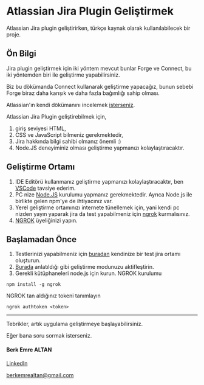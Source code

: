 # Atlassian Jira Plugin Geliştirmek
Atlassian Jira plugin geliştirirken, türkçe kaynak olarak kullanılabilecek bir proje.

## Ön Bilgi
Jira plugin geliştirmek için iki yöntem mevcut bunlar Forge ve Connect, bu iki yöntemden biri ile geliştirme yapabilirsiniz.

Biz bu dökümanda Connect kullanarak geliştirme yapacağız, bunun sebebi Forge biraz daha karışık ve daha fazla bağımlığı sahip olması.

Atlassian'ın kendi dökümanını incelemek [isterseniz](https://developer.atlassian.com/cloud/jira/platform/getting-started-with-connect/).

Atlassian Jira Plugin geliştirebilmek için, 
1. giriş seviyesi HTML, 
2. CSS ve JavaScript bilmeniz gerekmektedir, 
3. Jira hakkında bilgi sahibi olmanız önemli :) 
4. Node.JS deneyiminiz olması geliştirme yapmanızı kolaylaştıracaktır.

## Geliştirme Ortamı
1. IDE Editörü kullanmanız geliştirme yapmanızı kolaylaştıracaktır, ben [VSCode](https://code.visualstudio.com/download) tavsiye ederim.
2. PC nize [Node.JS](https://nodejs.org/) kurulumu yapmanız gerekmektedir. Ayrıca Node.js ile birlikte gelen npm'ye de ihtiyacınız var.
3. Yerel geliştirme ortamınızı internete tünellemek için, yani kendi pc nizden yayın yaparak jira da test yapabilmeniz için [ngrok](https://ngrok.com/download) kurmalısınız.
4. [NGROK](https://dashboard.ngrok.com/signup) üyeliğinizi yapın.

## Başlamadan Önce
1. Testlerinizi yapabilmeniz için [buradan](http://go.atlassian.com/cloud-dev) kendinize bir test jira ortamı oluşturun. 
2. [Burada](https://developer.atlassian.com/cloud/jira/platform/getting-started-with-connect/#step-2--enable-development-mode-in-your-site) anlatıldığı gibi geliştirme modunuzu aktifleştirin.
3. Gerekli kütüphaneleri node.js için kurun.
NGROK kurulumu
```
npm install -g ngrok 
```
NGROK tan aldığınız tokeni tanımlayın
```
ngrok authtoken <token>
```
---
Tebrikler, artık uygulama geliştirmeye başlayabilirsiniz.

Eğer bana soru sormak isterseniz.
#### Berk Emre ALTAN

[LinkedIn](https://www.linkedin.com/in/berkemrealtan/)

berkemrealtan@gmail.com
